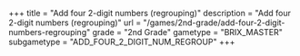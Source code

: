 +++
title = "Add four 2-digit numbers (regrouping)"
description = "Add four 2-digit numbers (regrouping)"
url = "/games/2nd-grade/add-four-2-digit-numbers-regrouping"
grade = "2nd Grade"
gametype = "BRIX_MASTER"
subgametype = "ADD_FOUR_2_DIGIT_NUM_REGROUP"
+++